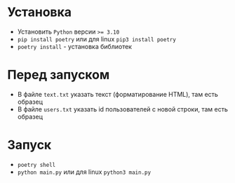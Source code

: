 # Установка
- Установить `Python` версии `>= 3.10`
- `pip install poetry` или для linux `pip3 install poetry`
- `poetry install` - установка библиотек


# Перед запуском
- В файле `text.txt` указать текст (форматирование HTML), там есть образец
- В файле `users.txt` указать id пользователей с новой строки, там есть образец

# Запуск
- `poetry shell`
- `python main.py` или для linux `python3 main.py`